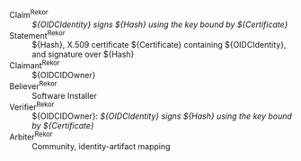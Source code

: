 <!--- This content generated with:
go run github.com/google/trillian/docs/claimantmodel/experimental/cmd/render@master --domain_model_file ./docs/claimantmodel/rekor/identity/model.yaml 
-->
<dl>
<dt>Claim<sup>Rekor</sup></dt>
<dd><i>${OIDCIdentity} signs ${Hash} using the key bound by ${Certificate}</i></dd>
<dt>Statement<sup>Rekor</sup></dt>
<dd>${Hash}, X.509 certificate ${Certificate} containing ${OIDCIdentity}, and signature over ${Hash}</dd>
<dt>Claimant<sup>Rekor</sup></dt>
<dd>${OIDCIDOwner}</dd>
<dt>Believer<sup>Rekor</sup></dt>
<dd>Software Installer</dd>
<dt>Verifier<sup>Rekor</sup></dt>
<dd>${OIDCIDOwner}: <i>${OIDCIdentity} signs ${Hash} using the key bound by ${Certificate}</i></dd>
<dt>Arbiter<sup>Rekor</sup></dt>
<dd>Community, identity-artifact mapping</dd>
</dl>